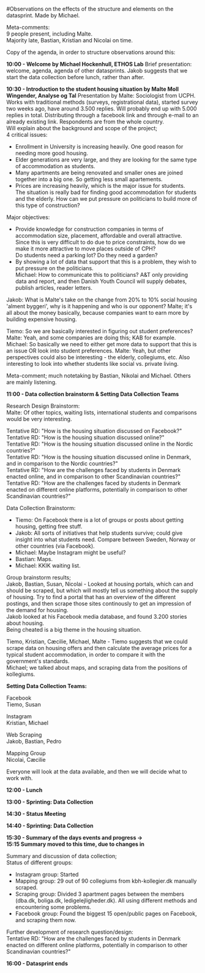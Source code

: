 #Observations on the effects of the structure and elements on the datasprint. Made by Michael.   

Meta-comments:  
9 people present, including Malte.  
Majority late, Bastian, Kristian and Nicolai on time.  

Copy of the agenda, in order to structure observations around this:  

**10:00 - Welcome by Michael Hockenhull, ETHOS Lab**
Brief presentation: welcome, agenda, agenda of other datasprints. Jakob suggests that we start the data collection before lunch, rather than after.  

**10:30 - Introduction to the student housing situation by Malte Moll Wingender, Analyse og Tal**
Presentation by Malte: Sociologist from UCPH. Works with traditional methods (surveys, registrational data), started survey two weeks ago, have around 3.500 replies. Will probably end up with 5.000 replies in total. Distributing through a facebook link and through e-mail to an already existing link. Respondents are from the whole country.    
Will explain about the background and scope of the project;  
4 critical issues:  
- Enrollment in University is increasing heavily. One good reason for needing more good housing.  
- Elder generations are very large, and they are looking for the same type of accommodation as students.  
- Many apartments are being renovated and smaller ones are joined together into a big one. So getting less small apartements.
- Prices are increasing heavily, which is the major issue for students.  
The situation is really bad for finding good accommodation for students and the elderly. How can we put pressure on politicians to build more of this type of construction?  

Major objectives:  
- Provide knowledge for construction companies in terms of accommodation size, placement, affordable and overall attractive.  
      Since this is very difficult to do due to price constraints, how do we make it more attractive to move places outside of CPH?  
      Do students need a parking lot? Do they need a garden?  
- By showing a lot of data that support that this is a problem, they wish to put pressure on the politicians.   
      Michael: How to communicate this to politicians? A&T only providing data and report, and then Danish Youth Council will supply     debates, publish articles, reader letters.  

Jakob: What is Malte's take on the change from 20% to 10% social housing 'alment byggeri', why is it happening and who is our opponent? Malte; it's all about the money basically, because companies want to earn more by building expensive housing.  

Tiemo: So we are basically interested in figuring out student preferences?   
Malte: Yeah, and some companies are doing this; KAB for example.  
Michael: So basically we need to either get more data to support that this is an issue OR look into student preferences. 
Malte: Yeah, but other perspectives could also be interesting - the elderly, collegiums, etc. Also interesting to look into whether students like social vs. private living. 

Meta-comment; much notetaking by Bastian, Nikolai and Michael. Others are mainly listening. 

**11:00 - Data collection brainstorm & Setting Data Collection Teams**

Research Design Brainstorm:  
Malte: Of other topics, waiting lists, international students and comparisons would be very interesting.  

Tentative RD: "How is the housing situation discussed on Facebook?"  
Tentative RD: "How is the housing situation discussed online?"  
Tentative RD: "How is the housing situation discussed online in the Nordic countries?"  
Tentative RD: "How is the housing situation discussed online in Denmark, and in comparison to the Nordic countries?"  
Tentative RD: "How are the challenges faced by students in Denmark enacted online, and in comparison to other Scandinavian countries?"  
Tentative RD: "How are the challenges faced by students in Denmark enacted on different online platforms, potentially in comparison to other Scandinavian countries?"  


Data Collection Brainstorm:  
- Tiemo: On Facebook there is a lot of groups or posts about getting housing, getting free stuff.  
- Jakob: All sorts of initiatives that help students survive; could give insight into what students need. Compare between Sweden, Norway or other countries (via Facebook).  
- Michael: Maybe Instagram might be useful?
- Bastian: Maps. 
- Michael: KKIK waiting list. 

Group brainstorm results;  
Jakob, Bastian, Susan, Nicolai - Looked at housing portals, which can and should be scraped, but which will mostly tell us something about the supply of housing. Try to find a portal that has an overview of the different postings, and then scrape those sites continously to get an impression of the demand for housing.  
Jakob looked at his Facebook media database, and found 3.200 stories about housing.  
Being cheated is a big theme in the housing situation.  

Tiemo, Kristian, Cæcilie, Michael, Malte - Tiemo suggests that we could scrape data on housing offers and then calculate the average prices for a typical student accommodation, in order to compare it with the government's standards.  
Michael; we talked about maps, and scraping data from the positions of kollegiums.  

**Setting Data Collection Teams:**  

Facebook  
Tiemo, Susan    

Instagram  
Kristian, Michael

Web Scraping  
Jakob, Bastian, Pedro  

Mapping Group  
Nicolai, Cæcilie 

Everyone will look at the data available, and then we will decide what to work with. 

**12:00 - Lunch**

**13:00 - Sprinting: Data Collection**

**14:30 - Status Meeting**

**14:40 - Sprinting: Data Collection**

**15:30 - Summary of the days events and progress ->  
15:15 Summary moved to this time, due to changes in** 

Summary and discussion of data collection;  
Status of different groups:  
- Instagram group: Started  
- Mapping group: 29 out of 90 collegiums from kbh-kollegier.dk manually scraped.  
- Scraping group: Divided 3 apartment pages between the members (dba.dk, boliga.dk, ledigelejligheder.dk). All using different methods and encountering some problems.  
- Facebook group: Found the biggest 15 open/public pages on Facebook, and scraping them now. 

Further development of research question/design:  
Tentative RD: "How are the challenges faced by students in Denmark enacted on different online platforms, potentially in comparison to other Scandinavian countries?"  


**16:00 - Datasprint ends**

